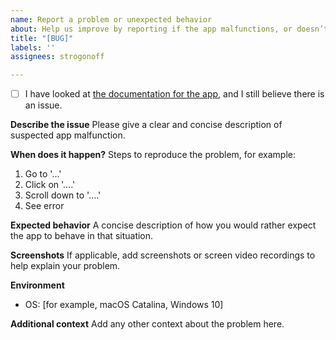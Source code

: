 ```yaml
---
name: Report a problem or unexpected behavior
about: Help us improve by reporting if the app malfunctions, or doesn’t work as expected.
title: "[BUG]"
labels: ''
assignees: strogonoff

---
```


- [ ] I have looked at [the documentation for the app](https://www.glossarist.org/docs/), and I still believe there is an issue.

**Describe the issue**
Please give a clear and concise description of suspected app malfunction.

**When does it happen?**
Steps to reproduce the problem, for example:
1. Go to '...'
2. Click on '....'
3. Scroll down to '....'
4. See error

**Expected behavior**
A concise description of how you would rather expect the app to behave in that situation.

**Screenshots**
If applicable, add screenshots or screen video recordings to help explain your problem.

**Environment**
 - OS: [for example, macOS Catalina, Windows 10]

**Additional context**
Add any other context about the problem here.
